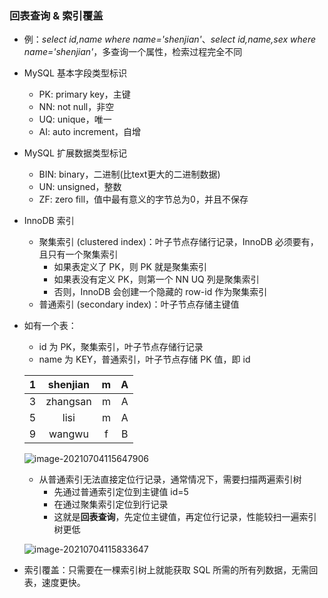 ### 回表查询 & 索引覆盖

- 例：*select id,name where name='shenjian'*、*select id,name*_,sex_ *where name='shenjian'*，多查询一个属性，检索过程完全不同

- MySQL 基本字段类型标识

  - PK: primary key，主键
  - NN: not null，非空
  - UQ: unique，唯一
  - AI: auto increment，自增

- MySQL 扩展数据类型标记

  - BIN: binary，二进制(比text更大的二进制数据)
  - UN: unsigned，整数
  - ZF: zero fill，值中最有意义的字节总为0，并且不保存

- InnoDB 索引

  - 聚集索引 (clustered index)：叶子节点存储行记录，InnoDB 必须要有，且只有一个聚集索引
    - 如果表定义了 PK，则 PK 就是聚集索引
    - 如果表没有定义 PK，则第一个 NN UQ 列是聚集索引
    - 否则，InnoDB 会创建一个隐藏的 row-id 作为聚集索引
  - 普通索引 (secondary index)：叶子节点存储主键值

- 如有一个表：

  - id 为 PK，聚集索引，叶子节点存储行记录
  - name 为 KEY，普通索引，叶子节点存储 PK 值，即 id

  |  1   | shenjian |  m   |  A   |
  | :--: | :------: | :--: | :--: |
  |  3   | zhangsan |  m   |  A   |
  |  5   |   lisi   |  m   |  A   |
  |  9   |  wangwu  |  f   |  B   |

  ![image-20210704115647906](C:\Users\13085\AppData\Roaming\Typora\typora-user-images\image-20210704115647906.png)

  - 从普通索引无法直接定位行记录，通常情况下，需要扫描两遍索引树
    - 先通过普通索引定位到主键值 id=5
    - 在通过聚集索引定位到行记录
    - 这就是**回表查询**，先定位主键值，再定位行记录，性能较扫一遍索引树更低

  ![image-20210704115833647](C:\Users\13085\AppData\Roaming\Typora\typora-user-images\image-20210704115833647.png)

- 索引覆盖：只需要在一棵索引树上就能获取 SQL 所需的所有列数据，无需回表，速度更快。